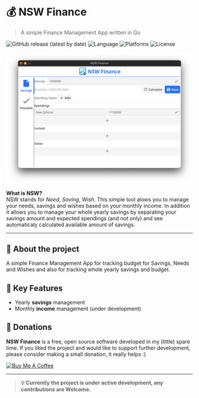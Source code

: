 # 💰 NSW Finance

> A simple Finance Management App written in Go

![GitHub release (latest by date)](https://img.shields.io/github/v/release/AlbertArakelyan/nsw-finance)
![Language](https://img.shields.io/badge/language-go-blue)
![Platforms](https://img.shields.io/badge/platforms-Mac%20OS-green)
![License](https://img.shields.io/github/license/AlbertArakelyan/nsw-finance)

![Screenshot](./screenshot.png)

**What is NSW?**  
NSW stands for *Need*, *Saving*, *Wish*. This simple tool alows you to manage your needs, savings and wishes based on your monthly income. In addition it allows you to manage your whole yearly savings by separating your savings amount and expected spendings (and not only) and see automaticaly calculated available amount of savings.

---

<!-- <div align="center">
  <img src="https://img.shields.io/badge/go-%2300ADD8.svg?style=for-the-badge&logo=go&logoColor=white" alt="Go" title="Go">
  <img src="https://img.shields.io/badge/sqlite-%2307405e.svg?style=for-the-badge&logo=sqlite&logoColor=white" alt="SQLite" title="SQLite">
</div> -->

## 📝 About the project

A simple Finance Management App for tracking budget for Savings, Needs and Wishes and also for tracking whole yearly savings and budget.

## 🔑 Key Features
- Yearly **savings** management
- Monthly **income** management (under development)

## 🙏 Donations
**NSW Finance** is a free, open source software developed in my (little) spare time. If you liked the project and would like to support further development, please consider making a small donation, it really helps :)

<a href="https://www.buymeacoffee.com/albertarakelyan" target="_blank"><img src="https://cdn.buymeacoffee.com/buttons/v2/default-yellow.png" alt="Buy Me A Coffee" style="width: 108px !important;" ></a>

---

> **💡 Currently the project is under active development, any contributions are Welcome.**
